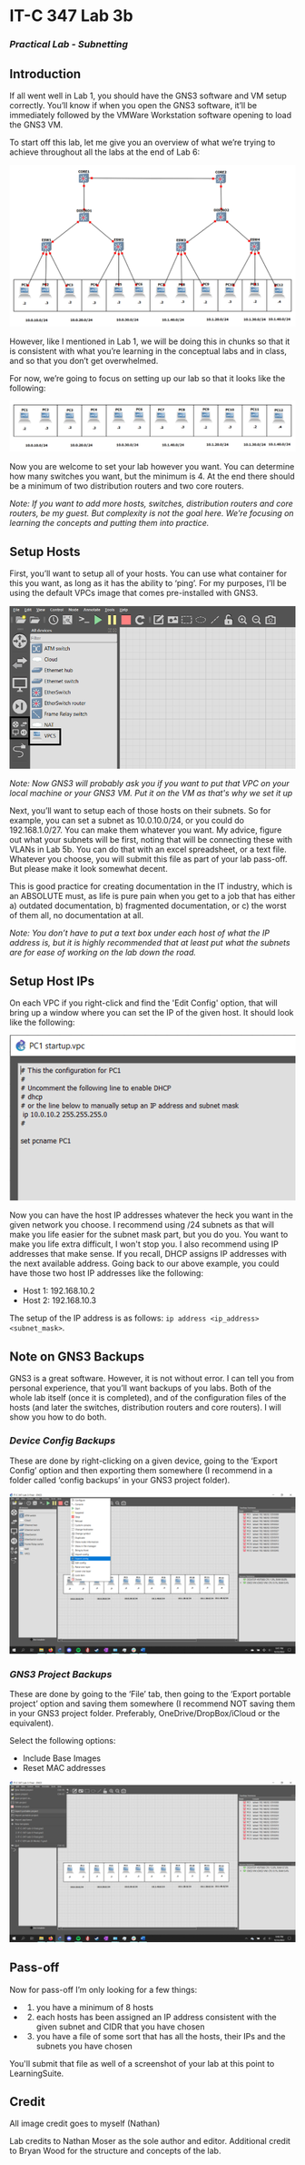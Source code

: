 # IT-C 347 Lab 3b
### *Practical Lab - Subnetting*
## Introduction

If all went well in Lab 1, you should have the GNS3 software and VM setup correctly. You’ll know if when you open the GNS3 software, it’ll be immediately followed by the VMWare Workstation software opening to load the GNS3 VM.

To start off this lab, let me give you an overview of what we’re trying to achieve throughout all the labs at the end of Lab 6:

![Completed Lab 6](/assets/images/gns3/Lab-6.png)
 
However, like I mentioned in Lab 1, we will be doing this in chunks so that it is consistent with what you’re learning in the conceptual labs and in class, and so that you don’t get overwhelmed. 

For now, we’re going to focus on setting up our lab so that it looks like the following:

![Completed Lab 3](/assets/images/gns3/Lab-3.png)
 
Now you are welcome to set your lab however you want. You can determine how many switches you want, but the minimum is 4. At the end there should be a minimum of two distribution routers and two core routers. 

*Note: If you want to add more hosts, switches, distribution routers and core routers, be my guest. But complexity is not the goal here. We’re focusing on learning the concepts and putting them into practice.*

## Setup Hosts

First, you’ll want to setup all of your hosts. You can use what container for this you want, as long as it has the ability to ‘ping’. For my purposes, I’ll be using the default VPCs image that comes pre-installed with GNS3.

![GNS3 Setup VPCs](/assets/images/lab3b/gns3-interface-vpcs.png)

*Note: Now GNS3 will probably ask you if you want to put that VPC on your local machine or your GNS3 VM. Put it on the VM as that's why we set it up*

Next, you’ll want to setup each of those hosts on their subnets. So for example, you can set a subnet as 10.0.10.0/24, or you could do 192.168.1.0/27. You can make them whatever you want. My advice, figure out what your subnets will be first, noting that will be connecting these with VLANs in Lab 5b. You can do that with an excel spreadsheet, or a text file. Whatever you choose, you will submit this file as part of your lab pass-off. But please make it look somewhat decent.

This is good practice for creating documentation in the IT industry, which is an ABSOLUTE must, as life is pure pain when you get to a job that has either a) outdated documentation, b) fragmented documentation, or c) the worst of them all, no documentation at all.

*Note: You don’t have to put a text box under each host of what the IP address is, but it is highly recommended that at least put what the subnets are for ease of working on the lab down the road.* 

## Setup Host IPs

On each VPC if you right-click and find the 'Edit Config' option, that will bring up a window where you can set the IP of the given host. It should look like the following:

![GNS3 Set VPC IP](/assets/images/lab3b/gns3-set-vpc-ip.PNG)

Now you can have the host IP addresses whatever the heck you want in the given network you choose. I recommend using /24 subnets as that will make you life easier for the subnet mask part, but you do you. You want to make you life extra difficult, I won't stop you. I also recommend using IP addresses that make sense. If you recall, DHCP assigns IP addresses with the next available address. Going back to our above example, you could have those two host IP addresses like the following:

-	Host 1: 192.168.10.2
-	Host 2: 192.168.10.3

The setup of the IP address is as follows: `ip address <ip_address> <subnet_mask>`.

## Note on GNS3 Backups

GNS3 is a great software. However, it is not without error. I can tell you from personal experience, that you’ll want backups of you labs. Both of the whole lab itself (once it is completed), and of the configuration files of the hosts (and later the switches, distribution routers and core routers).
I will show you how to do both.

### *Device Config Backups*

These are done by right-clicking on a given device, going to the ‘Export Config’ option and then exporting them somewhere (I recommend in a folder called ‘config backups’ in your GNS3 project folder).
 
![GNS3 Device Config Backups](/assets/images/lab3b/gns3-interface-device-backup.png)

### *GNS3 Project Backups*

These are done by going to the ‘File’ tab, then going to the ‘Export portable project’ option and saving them somewhere (I recommend NOT saving them in your GNS3 project folder. Preferably, OneDrive/DropBox/iCloud or the equivalent).

Select the following options:
- Include Base Images
- Reset MAC addresses

![GNS3 Project Backups](/assets/images/lab3b/gns3-interface-project-backup.png)

## Pass-off

Now for pass-off I’m only looking for a few things:

- 1) you have a minimum of 8 hosts
-	2) each hosts has been assigned an IP address consistent with the given subnet and CIDR that you have chosen
-	3) you have a file of some sort that has all the hosts, their IPs and the subnets you have chosen

You'll submit that file as well of a screenshot of your lab at this point to LearningSuite.

## Credit

All image credit goes to myself (Nathan)

Lab credits to Nathan Moser as the sole author and editor. Additional credit to Bryan Wood for the structure and concepts of the lab.
